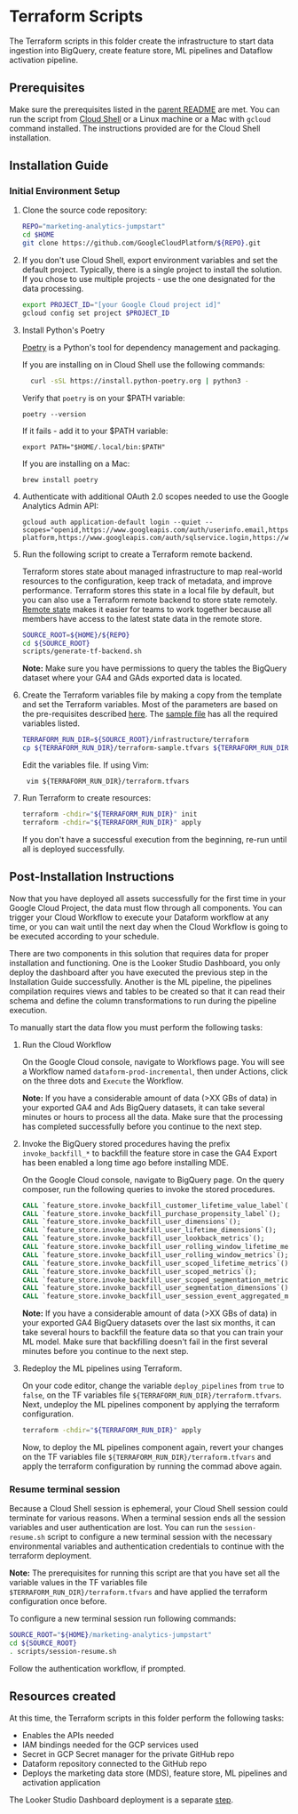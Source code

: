 # Terraform Scripts

The Terraform scripts in this folder create the infrastructure to start data ingestion
into BigQuery, create feature store, ML pipelines and Dataflow activation pipeline.

## Prerequisites

Make sure the prerequisites listed in the [parent README](../README.md) are met. You can run the script
from [Cloud Shell](https://cloud.google.com/shell/docs/using-cloud-shelld.google.com/shell/docs/using-cloud-shell)
or a Linux machine or a Mac with `gcloud` command installed. The instructions provided are for the Cloud Shell
installation.

## Installation Guide

### Initial Environment Setup

1. Clone the source code repository:

    ```bash
    REPO="marketing-analytics-jumpstart"
    cd $HOME
    git clone https://github.com/GoogleCloudPlatform/${REPO}.git
    ```

1. If you don't use Cloud Shell, export environment variables and set the default project.
   Typically, there is a single project to install the solution. If you chose to use multiple projects - use the one
   designated for the data processing.

    ```bash
    export PROJECT_ID="[your Google Cloud project id]"
    gcloud config set project $PROJECT_ID
    ```

1. Install Python's Poetry

   [Poetry](https://python-poetry.org/docs/) is a Python's tool for dependency management and packaging.

   If you are installing on in Cloud Shell use the following commands:
   ```bash
     curl -sSL https://install.python-poetry.org | python3 -
   ```
   Verify that `poetry` is on your $PATH variable:
   ```shell
   poetry --version
   ```
   If it fails - add it to your $PATH variable:
   ```shell
   export PATH="$HOME/.local/bin:$PATH" 
   ```

   If you are installing on a Mac:
   ```shell
   brew install poetry
   ```

1. Authenticate with additional OAuth 2.0 scopes needed to use the Google Analytics Admin API:
   ```shell
   gcloud auth application-default login --quiet --scopes="openid,https://www.googleapis.com/auth/userinfo.email,https://www.googleapis.com/auth/cloud-platform,https://www.googleapis.com/auth/sqlservice.login,https://www.googleapis.com/auth/analytics,https://www.googleapis.com/auth/analytics.edit,https://www.googleapis.com/auth/analytics.provision,https://www.googleapis.com/auth/analytics.readonly,https://www.googleapis.com/auth/accounts.reauth"
   ```

1. Run the following script to create a Terraform remote backend. 

    Terraform stores state about managed infrastructure to map real-world resources to the configuration, keep track of metadata, and improve performance. Terraform stores this state in a local file by default, but you can also use a Terraform remote backend to store state remotely. [Remote state](https://developer.hashicorp.com/terraform/cdktf/concepts/remote-backends) makes it easier for teams to work together because all members have access to the latest state data in the remote store.

    ```bash
    SOURCE_ROOT=${HOME}/${REPO}
    cd ${SOURCE_ROOT}
    scripts/generate-tf-backend.sh
    ```

    **Note:** Make sure you have permissions to query the tables the BigQuery dataset where your GA4 and GAds exported data is located.

1. Create the Terraform variables file by making a copy from the template and set the Terraform variables.
   Most of the parameters are based on the pre-requisites described [here](../README.md).
   The [sample file](terraform-sample.tfvars) has all the required variables listed.

    ```bash
    TERRAFORM_RUN_DIR=${SOURCE_ROOT}/infrastructure/terraform
    cp ${TERRAFORM_RUN_DIR}/terraform-sample.tfvars ${TERRAFORM_RUN_DIR}/terraform.tfvars
   ```

   Edit the variables file. If using Vim:
   ```shell
    vim ${TERRAFORM_RUN_DIR}/terraform.tfvars
    ```

1. Run Terraform to create resources:

    ```bash
    terraform -chdir="${TERRAFORM_RUN_DIR}" init
    terraform -chdir="${TERRAFORM_RUN_DIR}" apply
    ```

   If you don't have a successful execution from the beginning, re-run until all is deployed successfully.

## Post-Installation Instructions

Now that you have deployed all assets successfully for the first time in your Google Cloud Project, the data must flow through all components. You can trigger your Cloud Workflow to execute your Dataform workflow at any time, or you can wait until the next day when the Cloud Workflow is going to be executed according to your schedule.

There are two components in this solution that requires data for proper installation and functioning. One is the Looker Studio Dashboard, you only deploy the dashboard after you have executed the previous step in the Installation Guide successfully. Another is the ML pipeline, the pipelines compilation requires views and tables to be created so that it can read their schema and define the column transformations to run during the pipeline execution.  

To manually start the data flow you must perform the following tasks:

1. Run the Cloud Workflow

    On the Google Cloud console, navigate to Workflows page. You will see a Workflow named `dataform-prod-incremental`, then under Actions, click on the three dots and `Execute` the Workflow.
    
     **Note:** If you have a considerable amount of data (>XX GBs of data) in your exported GA4 and Ads BigQuery datasets, it can take several minutes or hours to process all the data. Make sure that the processing has completed successfully before you continue to the next step.

1. Invoke the BigQuery stored procedures having the prefix `invoke_backfill_*` to backfill the feature store in case the GA4 Export has been enabled a long time ago before installing MDE.

    On the Google Cloud console, navigate to BigQuery page. On the query composer, run the following queries to invoke the stored procedures.
    ```sql
    CALL `feature_store.invoke_backfill_customer_lifetime_value_label`();
    CALL `feature_store.invoke_backfill_purchase_propensity_label`();
    CALL `feature_store.invoke_backfill_user_dimensions`();
    CALL `feature_store.invoke_backfill_user_lifetime_dimensions`();
    CALL `feature_store.invoke_backfill_user_lookback_metrics`();
    CALL `feature_store.invoke_backfill_user_rolling_window_lifetime_metrics`();
    CALL `feature_store.invoke_backfill_user_rolling_window_metrics`();
    CALL `feature_store.invoke_backfill_user_scoped_lifetime_metrics`();
    CALL `feature_store.invoke_backfill_user_scoped_metrics`();
    CALL `feature_store.invoke_backfill_user_scoped_segmentation_metrics`();
    CALL `feature_store.invoke_backfill_user_segmentation_dimensions`();
    CALL `feature_store.invoke_backfill_user_session_event_aggregated_metrics`();
    ```

    **Note:** If you have a considerable amount of data (>XX GBs of data) in your exported GA4 BigQuery datasets over the last six months, it can take several hours to backfill the feature data so that you can train your ML model. Make sure that backfilling doesn't fail in the first several minutes before you continue to the next step.

1. Redeploy the ML pipelines using Terraform.

    On your code editor, change the variable `deploy_pipelines` from `true` to `false`, on the TF variables file `${TERRAFORM_RUN_DIR}/terraform.tfvars`.
    Next, undeploy the ML pipelines component by applying the terraform configuration.

    ```bash
    terraform -chdir="${TERRAFORM_RUN_DIR}" apply
    ```

    Now, to deploy the ML pipelines component again, revert your changes on the TF variables file `${TERRAFORM_RUN_DIR}/terraform.tfvars` and apply the terraform configuration by running the commad above again.

### Resume terminal session

Because a Cloud Shell session is ephemeral, your Cloud Shell session could terminate for various reasons. When a terminal session ends all the session variables and user authentication are lost. You can run the `session-resume.sh` script to configure a new terminal session with the necessary environmental variables and authentication credentials to continue with the terraform deployment.

 **Note:** The prerequisites for running this script are that you have set all the variable values in the TF variables file `$TERRAFORM_RUN_DIR}/terraform.tfvars` and have applied the terraform configuration once before.

To configure a new terminal session run following commands:

  ```bash
  SOURCE_ROOT="${HOME}/marketing-analytics-jumpstart"
  cd ${SOURCE_ROOT}
  . scripts/session-resume.sh
  ```

Follow the authentication workflow, if prompted.

## Resources created

At this time, the Terraform scripts in this folder perform the following tasks:

- Enables the APIs needed
- IAM bindings needed for the GCP services used
- Secret in GCP Secret manager for the private GitHub repo
- Dataform repository connected to the GitHub repo
- Deploys the marketing data store (MDS), feature store, ML pipelines and activation application

The Looker Studio Dashboard deployment is a separate [step](https://github.com/GoogleCloudPlatform/marketing-data-engine/blob/main/python/lookerstudio/README.md).
